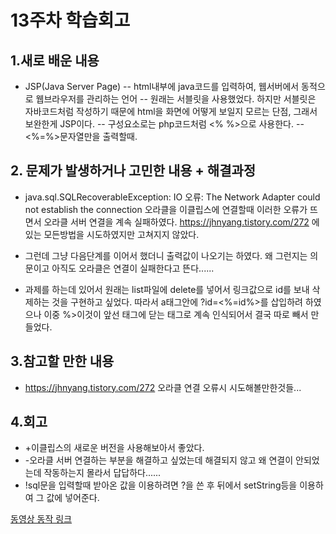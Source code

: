 # 13주차 학습회고

## 1.새로 배운 내용
  - JSP(Java Server Page)
  -- html내부에 java코드를 입력하여, 웹서버에서 동적으로 웹브라우저를 관리하는 언어
  -- 원래는 서블릿을 사용했었다. 하지만 서블릿은 자바코드처럼 작성하기 때문에 html을 화면에 어떻게 보일지 모르는 단점, 그래서 보완한게 JSP이다.
  -- 구성요소로는 php코드처럼 <% %>으로 사용한다.
  -- <%=%>문자열만을 출력할때.

## 2. 문제가 발생하거나 고민한 내용 + 해결과정
  -  java.sql.SQLRecoverableException: IO 오류: The Network Adapter could not establish the connection 오라클을 이클립스에 연결할때 이러한 오류가 뜨면서
 오라클 서버 연결을 계속 실패하였다.
 https://jhnyang.tistory.com/272 에 있는 모든방법을 시도하였지만 고쳐지지 않았다.
 + 그런데 그냥 다음단계를 이어서 했더니 출력값이 나오기는 하였다. 왜 그런지는 의문이고 아직도 오라클은 연결이 실패한다고 뜬다......
 - 과제를 하는데 있어서 원래는 list파일에 delete를 넣어서 링크값으로 id를 보내 삭제하는 것을 구현하고 싶었다.
 따라서 a태그안에 ?id=<%=id%>를 삽입하려 하였으나 이중 %>이것이 앞선 태그에 닫는 태그로 계속 인식되어서 결국 따로 빼서 만들었다.

## 3.참고할 만한 내용
  - https://jhnyang.tistory.com/272 오라클 연결 오류시 시도해볼만한것들...
## 4.회고
- +이클립스의 새로운 버전을 사용해보아서 좋았다.
- -오라클 서버 연결하는 부분을 해결하고 싶었는데 해결되지 않고 왜 연결이 안되었는데 작동하는지 몰라서 답답하다......
- !sql문을 입력할때 받아온 값을 이용하려면 ?을 쓴 후 뒤에서 setString등을 이용하여 그 값에 넣어준다.



[동영상 동작 링크](https://youtu.be/oOz9unu1-IM)
